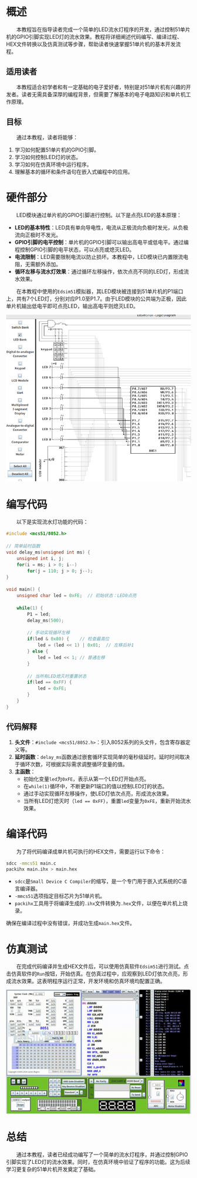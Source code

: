 
# 概述

&emsp;&emsp;本教程旨在指导读者完成一个简单的LED流水灯程序的开发，通过控制51单片机的GPIO引脚实现LED灯的流水效果。教程将详细阐述代码编写、编译过程、HEX文件转换以及仿真测试等步骤，帮助读者快速掌握51单片机的基本开发流程。

## 适用读者

&emsp;&emsp;本教程适合初学者和有一定基础的电子爱好者，特别是对51单片机有兴趣的开发者。读者无需具备深厚的编程背景，但需要了解基本的电子电路知识和单片机工作原理。

## 目标

&emsp;&emsp;通过本教程，读者将能够：
1. 学习如何配置51单片机的GPIO引脚。
2. 学习如何控制LED灯的状态。
3. 学习如何在仿真环境中运行程序。
4. 理解基本的循环和条件语句在嵌入式编程中的应用。

# 硬件部分

&emsp;&emsp;LED模块通过单片机的GPIO引脚进行控制。以下是点亮LED的基本原理：

- **LED的基本特性**：LED具有单向导电性，电流从正极流向负极时发光，从负极流向正极时不发光。
- **GPIO引脚的电平控制**：单片机的GPIO引脚可以输出高电平或低电平。通过编程控制GPIO引脚的电平状态，可以点亮或熄灭LED。
- **电流限制**：LED需要限制电流以防止损坏。本教程中，LED模块已内置限流电阻，无需额外添加。
- **循环左移与流水灯效果**：通过循环左移操作，依次点亮不同的LED灯，形成流水效果。

&emsp;&emsp;在本教程中使用的`Edsim51`模拟器，其LED模块被连接到51单片机的P1端口上，共有7个LED灯，分别对应P1.0至P1.7。由于LED模块的公共端为正极，因此单片机输出低电平即可点亮LED，输出高电平则熄灭LED。


![输入图片说明](https://raw.githubusercontent.com/chenxiahuaxu/stackedit-app-data-img/master/imgs/2025-06-18/PnMWm3jMZPswBO9U.png)

# 编写代码

&emsp;&emsp;以下是实现流水灯功能的代码：

```c
#include <mcs51/8052.h>

// 简单延时函数
void delay_ms(unsigned int ms) {
    unsigned int i, j;
    for(i = ms; i > 0; i--)
        for(j = 110; j > 0; j--);
}

void main() {
    unsigned char led = 0xFE;  // 初始状态：LED0点亮
    
    while(1) {
        P1 = led;
        delay_ms(500);
        
        // 手动实现循环左移
        if(led & 0x80) {    // 检查最高位
            led = (led << 1) | 0x01;  // 左移后补1
        } else {
            led = led << 1; // 普通左移
        }
        
        // 当所有LED熄灭时重置状态
        if(led == 0xFF) {
            led = 0xFE;
        }
    }
}
```

## 代码解释

1.  **头文件**：`#include <mcs51/8052.h>`：引入8052系列的头文件，包含寄存器定义等。
2. **延时函数**：`delay_ms`函数通过嵌套循环实现简单的毫秒级延时。延时时间取决于循环次数，可根据实际需求调整循环变量的值。 
3. **主函数**：
   - 初始化变量`led`为`0xFE`，表示从第一个LED灯开始点亮。
   - 在`while(1)`循环中，不断更新P1端口的值以控制LED灯的状态。
   - 通过手动实现循环左移操作，使LED灯依次点亮，形成流水效果。
   - 当所有LED灯熄灭时（`led == 0xFF`），重置`led`变量为`0xFE`，重新开始流水效果。


# 编译代码

&emsp;&emsp;为了将代码编译成单片机可执行的HEX文件，需要运行以下命令：

```bash
sdcc -mmcs51 main.c
packihx main.ihx > main.hex
```

- `sdcc`是`Small Device C Compiler`的缩写，是一个专门用于嵌入式系统的C语言编译器。
- `-mmcs51`选项指定目标芯片为51单片机。
- `packihx`工具用于将编译生成的`.ihx`文件转换为`.hex`文件，以便在单片机上烧录。

确保在编译过程中没有错误，并成功生成`main.hex`文件。

# 仿真测试

&emsp;&emsp;在完成代码编译并生成HEX文件后，可以使用仿真软件`Edsim51`进行测试。点击仿真软件的`Run`按钮，开始仿真。在仿真过程中，应观察到LED灯依次点亮，形成流水效果。这表明程序运行正常，开发环境和仿真环境均配置正确。

![输入图片说明](https://raw.githubusercontent.com/chenxiahuaxu/stackedit-app-data-img/master/imgs/2025-06-18/2s6KHJ8AeVlbahlY.gif)

# 总结

&emsp;&emsp;通过本教程，读者已经成功编写了一个简单的流水灯程序，并通过控制GPIO引脚实现了LED灯的流水效果。同时，在仿真环境中验证了程序的功能。这为后续学习更复杂的51单片机开发奠定了基础。